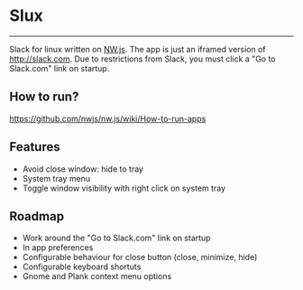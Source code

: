 # Slux
----------------------------------

Slack for linux written on [NW.js](http://nwjs.io/). The app is just an iframed version of http://slack.com. Due to restrictions from Slack, you must click a "Go to Slack.com" link on startup.

## How to run?

https://github.com/nwjs/nw.js/wiki/How-to-run-apps

## Features

- Avoid close window: hide to tray
- System tray menu
- Toggle window visibility with right click on system tray

## Roadmap

- Work around the "Go to Slack.com" link on startup
- In app preferences
- Configurable behaviour for close button (close, minimize, hide)
- Configurable keyboard shortuts
- Gnome and Plank context menu options